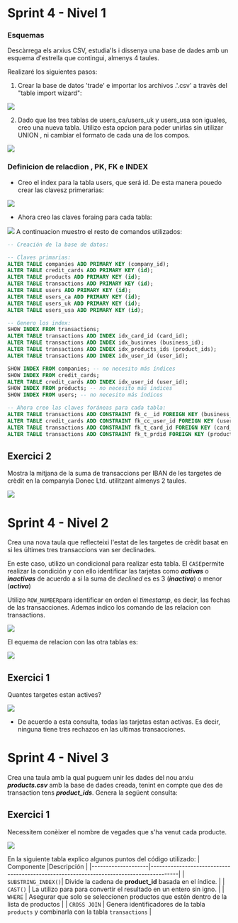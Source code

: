 # Sprint 4 - Nivel 1

### Esquemas

Descàrrega els arxius CSV, estudia'ls i dissenya una base de dades amb un esquema d'estrella que contingui, almenys 4 taules.

Realizaré los siguientes pasos:
1. Crear la base de datos 'trade' e importar los archivos .'.csv' a travès del "table import wizard":

![](files_s4/S4a.png)


2. Dado que las tres tablas de users_ca/users_uk y users_usa son iguales, creo una nueva tabla. Utilizo esta opcion para poder unirlas sin utilizar UNION , ni cambiar el formato de cada una de los compos.

![](files_s4/S4b.png)

### Definicion de relacdion , PK, FK e INDEX
- Creo el index para la tabla users, que será id. De esta manera pouedo crear las clavesz primerarias:

![](files_s4/S4c.png)

- Ahora creo las claves foraing para cada tabla:

![](files_s4/S4d.png)
A continuacion muestro el resto de comandos utilizados:

```sql
-- Creación de la base de datos:

-- Claves primarias:
ALTER TABLE companies ADD PRIMARY KEY (company_id);
ALTER TABLE credit_cards ADD PRIMARY KEY (id);
ALTER TABLE products ADD PRIMARY KEY (id);
ALTER TABLE transactions ADD PRIMARY KEY (id);
ALTER TABLE users ADD PRIMARY KEY (id);
ALTER TABLE users_ca ADD PRIMARY KEY (id);
ALTER TABLE users_uk ADD PRIMARY KEY (id);
ALTER TABLE users_usa ADD PRIMARY KEY (id);

-- Genero los index:
SHOW INDEX FROM transactions;
ALTER TABLE transactions ADD INDEX idx_card_id (card_id);
ALTER TABLE transactions ADD INDEX idx_businnes (business_id);
ALTER TABLE transactions ADD INDEX idx_products_ids (product_ids);
ALTER TABLE transactions ADD INDEX idx_user_id (user_id);

SHOW INDEX FROM companies; -- no necesito más índices
SHOW INDEX FROM credit_cards;
ALTER TABLE credit_cards ADD INDEX idx_user_id (user_id);
SHOW INDEX FROM products; -- no necesito más índices
SHOW INDEX FROM users; -- no necesito más índices

-- Ahora creo las claves foráneas para cada tabla:
ALTER TABLE transactions ADD CONSTRAINT fk_c__id FOREIGN KEY (business_id) REFERENCES companies(company_id);
ALTER TABLE credit_cards ADD CONSTRAINT fk_cc_user_id FOREIGN KEY (user_id) REFERENCES users(id);
ALTER TABLE transactions ADD CONSTRAINT fk_t_card_id FOREIGN KEY (card_id) REFERENCES credit_cards(id);
ALTER TABLE transactions ADD CONSTRAINT fk_t_prdid FOREIGN KEY (product_ids) REFERENCES products(id);
```






## Exercici 2
Mostra la mitjana de la suma de transaccions per IBAN de les targetes de crèdit en la companyia Donec Ltd. utilitzant almenys 2 taules.

![](files_s4/S4N1E2.png)



# Sprint 4 - Nivel 2

Crea una nova taula que reflecteixi l'estat de les targetes de crèdit basat en si les últimes tres transaccions van ser declinades.

En este caso, utilizo un condicional para realizar esta tabla. El `CASE`permite realizar la condición y con ello identificar las tarjetas como ***activas*** o ***inactivas*** de acuerdo a si la suma de *declined* es es 3 (***inactiva***) o menor (***activa***)

Utilizo `ROW_NUMBER`para identificar en orden el *timestamp*, es decir, las fechas de las transacciones.  Ademas indico los comando de las relacion con transactions.

![](files_s4/S4N2E1c.png)


El equema de relacion con las otra tablas es: 

![](files_s4/S4N3E1a.png)


## Exercici 1
Quantes targetes estan actives?

![](files_s4/S4N2E1b.png)

- De acuerdo a esta consulta, todas las tarjetas estan activas. Es decir, ninguna tiene tres rechazos en las ultimas transacciones.


# Sprint 4 - Nivel 3

Crea una taula amb la qual puguem unir les dades del nou arxiu ***products.csv*** amb la base de dades creada, tenint en compte que des de transaction tens _**product_ids**_. Genera la següent consulta: 

## Exercici 1

Necessitem conèixer el nombre de vegades que s'ha venut cada producte.

![](files_s4/S4N3E1.png)

En la siguiente tabla explico algunos puntos del código utilizado: 
| Componente         |Descripción                                                                             |
|--------------------|----------------------------------------------------------------------------------------|
| `SUBSTRING_INDEX()`| Divide la cadena de **product_id** basada en el índice.                                |
| `CAST()`           | La utilizo para para convertir el resultado en un entero sin igno.                     |
| `WHERE`            | Asegurar que solo se seleccionen productos que estén dentro de la lista de productos   |
| `CROSS JOIN`       | Genera identificadores de la tabla `products` y combinarla con la tabla `transactions` |

